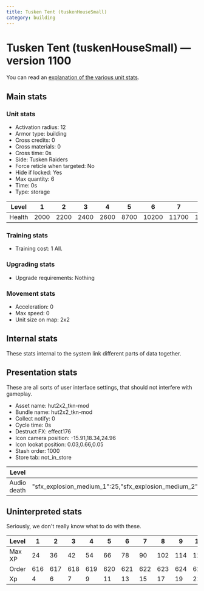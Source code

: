 ```yaml
---
title: Tusken Tent (tuskenHouseSmall)
category: building
---
```


# Tusken Tent (tuskenHouseSmall) — version 1100

You can read an [explanation  of the various unit stats](unitexplained.md).

## Main stats

### Unit stats

  * Activation radius: 12
  * Armor type: building
  * Cross credits: 0
  * Cross materials: 0
  * Cross time: 0s
  * Side: Tusken Raiders
  * Force reticle when targeted: No
  * Hide if locked: Yes
  * Max quantity: 6
  * Time: 0s
  * Type: storage

|Level |1   |2   |3   |4   |5   |6    |7    |8    |9    |10   |
|------|----|----|----|----|----|-----|-----|-----|-----|-----|
|Health|2000|2200|2400|2600|8700|10200|11700|13200|14700|16200|


### Training stats

  * Training cost: 1 All.

### Upgrading stats

  * Upgrade requirements: Nothing

### Movement stats

  * Acceleration: 0
  * Max speed: 0
  * Unit size on map: 2x2

## Internal stats

These stats internal to the system link different parts of data together.


## Presentation stats

These are all sorts of user interface settings, that should not interfere with gameplay.

  * Asset name: hut2x2_tkn-mod
  * Bundle name: hut2x2_tkn-mod
  * Collect notify: 0
  * Cycle time: 0s
  * Destruct FX: effect176
  * Icon camera position: -15.91,18.34,24.96
  * Icon lookat position: 0.03,0.66,0.05
  * Stash order: 1000
  * Store tab: not_in_store

|Level      |1                                                                                                              |2                                                                                                              |3                                                                                                              |4                                                                                                              |5                                                                                                              |6                                                                                                              |7                                                                                                              |8                                                                                                              |9                                                                                                              |10                                                                                                             |
|-----------|---------------------------------------------------------------------------------------------------------------|---------------------------------------------------------------------------------------------------------------|---------------------------------------------------------------------------------------------------------------|---------------------------------------------------------------------------------------------------------------|---------------------------------------------------------------------------------------------------------------|---------------------------------------------------------------------------------------------------------------|---------------------------------------------------------------------------------------------------------------|---------------------------------------------------------------------------------------------------------------|---------------------------------------------------------------------------------------------------------------|---------------------------------------------------------------------------------------------------------------|
|Audio death|"sfx_explosion_medium_1":25,"sfx_explosion_medium_2":25,"sfx_explosion_medium_3":25,"sfx_explosion_medium_4":25|"sfx_explosion_medium_1":25,"sfx_explosion_medium_2":25,"sfx_explosion_medium_3":25,"sfx_explosion_medium_4":26|"sfx_explosion_medium_1":25,"sfx_explosion_medium_2":25,"sfx_explosion_medium_3":25,"sfx_explosion_medium_4":27|"sfx_explosion_medium_1":25,"sfx_explosion_medium_2":25,"sfx_explosion_medium_3":25,"sfx_explosion_medium_4":28|"sfx_explosion_medium_1":25,"sfx_explosion_medium_2":25,"sfx_explosion_medium_3":25,"sfx_explosion_medium_4":29|"sfx_explosion_medium_1":25,"sfx_explosion_medium_2":25,"sfx_explosion_medium_3":25,"sfx_explosion_medium_4":30|"sfx_explosion_medium_1":25,"sfx_explosion_medium_2":25,"sfx_explosion_medium_3":25,"sfx_explosion_medium_4":31|"sfx_explosion_medium_1":25,"sfx_explosion_medium_2":25,"sfx_explosion_medium_3":25,"sfx_explosion_medium_4":32|"sfx_explosion_medium_1":25,"sfx_explosion_medium_2":25,"sfx_explosion_medium_3":25,"sfx_explosion_medium_4":33|"sfx_explosion_medium_1":25,"sfx_explosion_medium_2":25,"sfx_explosion_medium_3":25,"sfx_explosion_medium_4":34|


## Uninterpreted stats

Seriously, we don't really know what to do with these.

|Level |1  |2  |3  |4  |5  |6  |7  |8  |9  |10 |
|------|---|---|---|---|---|---|---|---|---|---|
|Max XP|24 |36 |42 |54 |66 |78 |90 |102|114|126|
|Order |616|617|618|619|620|621|622|623|624|625|
|Xp    |4  |6  |7  |9  |11 |13 |15 |17 |19 |21 |


